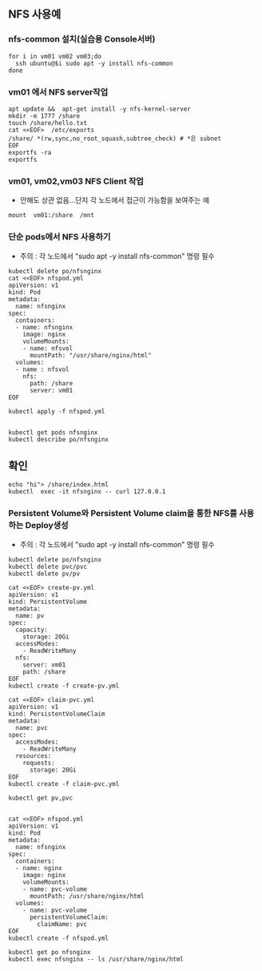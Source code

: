 ## NFS 사용예
### nfs-common 설치(실습용 Console서버)
```
for i in vm01 vm02 vm03;do
  ssh ubuntu@$i sudo apt -y install nfs-common
done
```

### vm01 에서 NFS server작업
```
apt update &&  apt-get install -y nfs-kernel-server
mkdir -m 1777 /share
touch /share/hello.txt
cat <<EOF>  /etc/exports
/share/ *(rw,sync,no_root_squash,subtree_check) # *은 subnet
EOF
exportfs -ra
exportfs
```

### vm01, vm02,vm03 NFS Client 작업
* 안해도 상관 없음...단지 각 노드에서 접근이 가능함을 보여주는 예
```
mount  vm01:/share  /mnt
```

### 단순 pods에서 NFS 사용하기
* 주의 : 각 노드에서 "sudo apt -y install nfs-common" 명령 필수

```
kubectl delete po/nfsnginx
cat <<EOF> nfspod.yml
apiVersion: v1
kind: Pod
metadata:
  name: nfsnginx
spec:
  containers:
  - name: nfsnginx
    image: nginx
    volumeMounts:
    - name: nfsvol
      mountPath: "/usr/share/nginx/html"
  volumes:
  - name : nfsvol
    nfs:
      path: /share
      server: vm01
EOF

kubectl apply -f nfspod.yml


kubectl get pods nfsnginx
kubectl describe po/nfsnginx
```

## 확인
```
echo "hi"> /share/index.html
kubectl  exec -it nfsnginx -- curl 127.0.0.1
```


### Persistent Volume와 Persistent Volume claim을 통한 NFS를 사용하는 Deploy생성
* 주의 : 각 노드에서 "sudo apt -y install nfs-common" 명령 필수
```
kubectl delete po/nfsnginx
kubectl delete pvc/pvc
kubectl delete pv/pv

cat <<EOF> create-pv.yml
apiVersion: v1
kind: PersistentVolume
metadata:
  name: pv
spec:
  capacity:
    storage: 20Gi
  accessModes:
    - ReadWriteMany
  nfs:
    server: vm01
    path: /share
EOF
kubectl create -f create-pv.yml

cat <<EOF> claim-pvc.yml
apiVersion: v1
kind: PersistentVolumeClaim
metadata:
  name: pvc
spec:
  accessModes:
    - ReadWriteMany
  resources:
    requests:
      storage: 20Gi
EOF
kubectl create -f claim-pvc.yml

kubectl get pv,pvc


cat <<EOF> nfspod.yml
apiVersion: v1
kind: Pod
metadata:
  name: nfsnginx
spec:
  containers:
  - name: nginx
    image: nginx
    volumeMounts:
    - name: pvc-volume
      mountPath: /usr/share/nginx/html
  volumes:
    - name: pvc-volume
      persistentVolumeClaim:
        claimName: pvc
EOF
kubectl create -f nfspod.yml

kubectl get po nfsnginx
kubectl exec nfsnginx -- ls /usr/share/nginx/html

```
